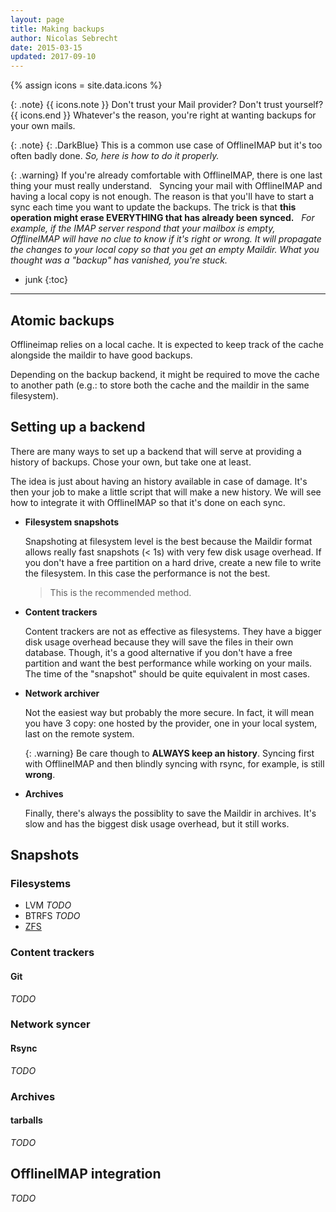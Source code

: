 ```yaml
---
layout: page
title: Making backups
author: Nicolas Sebrecht
date: 2015-03-15
updated: 2017-09-10
---
```

{% assign icons = site.data.icons %}


{: .note}
{{ icons.note }} Don't trust your Mail provider? Don't trust yourself? {{ icons.end }}
  Whatever's the reason, you're right at wanting backups for your own mails.

{: .note}
{: .DarkBlue}
  This is a common use case of OfflineIMAP but it's too often badly done. *So, here is how to do it properly.*


{: .warning}
If you're already comfortable with OfflineIMAP, there is one last thing your must really understand.
 
Syncing your mail with OfflineIMAP and having a local copy is not enough. The reason is that you'll have to start a sync each time you want to update the backups. The trick is that **this operation might erase EVERYTHING that has already been synced.**
 
*For example, if the IMAP server respond that your mailbox is empty, OfflineIMAP will have no clue to know if it's right or wrong. It will propagate the changes to your local copy so that you get an empty Maildir. What you thought was a "backup" has vanished, you're stuck.*


* junk
{:toc}

---

## Atomic backups

Offlineimap relies on a local cache. It is expected to keep track of the cache
alongside the maildir to have good backups.

Depending on the backup backend, it might be required to move the cache to
another path (e.g.: to store both the cache and the maildir in the same
filesystem).


## Setting up a backend

There are many ways to set up a backend that will serve at providing a history of backups. Chose your own, but take one at least.

The idea is just about having an history available in case of damage. It's then your job to make a little script that will make a new history. We will see how to integrate it with OfflineIMAP so that it's done on each sync.

* **Filesystem snapshots**

  Snapshoting at filesystem level is the best because the Maildir format allows really fast snapshots (< 1s) with very few disk usage overhead.
  If you don't have a free partition on a hard drive, create a new file to write the filesystem. In this case the performance is not the best.

  > This is the recommended method.

* **Content trackers**

  Content trackers are not as effective as filesystems. They have a bigger disk usage overhead because they will save the files in their own database.
  Though, it's a good alternative if you don't have a free partition and want the best performance while working on your mails. The time of the "snapshot" should be quite equivalent in most cases.

* **Network archiver**

  Not the easiest way but probably the more secure. In fact, it will mean you have 3 copy: one hosted by the provider, one in your local system, last on the remote system.

  {: .warning}
  Be care though to **ALWAYS keep an history**. Syncing first with OfflineIMAP and then blindly syncing with rsync, for example, is still **wrong**.

* **Archives**

  Finally, there's always the possiblity to save the Maildir in archives. It's slow and has the biggest disk usage overhead, but it still works.


## Snapshots

### Filesystems
* LVM *TODO*
* BTRFS *TODO*
* [ZFS](/doc/backups-zfs.html)

### Content trackers


#### Git

*TODO*

### Network syncer

#### Rsync

*TODO*

### Archives

#### tarballs

*TODO*


## OfflineIMAP integration

*TODO*



<!--
vim: expandtab ts=2 :
-->
